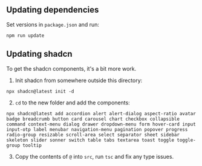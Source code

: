 ## Updating dependencies

Set versions in `package.json` and run:

```
npm run update
```

## Updating shadcn

To get the shadcn components, it's a bit more work.

1. Init shadcn from somewhere outside this directory:

```
npx shadcn@latest init -d
```

2. `cd` to the new folder and add the components:

```
npx shadcn@latest add accordion alert alert-dialog aspect-ratio avatar badge breadcrumb button card carousel chart checkbox collapsible command context-menu dialog drawer dropdown-menu form hover-card input input-otp label menubar navigation-menu pagination popover progress radio-group resizable scroll-area select separator sheet sidebar skeleton slider sonner switch table tabs textarea toast toggle toggle-group tooltip
```

3. Copy the contents of `@` into `src`, run `tsc` and fix any type issues.
